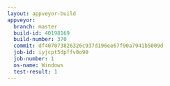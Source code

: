 ```yaml
---
layout: appveyor-build
appveyor:
  branch: master
  build-id: 40198169
  build-number: 370
  commit: df407073826326c937d196ee67f90a7941b5009d
  job-id: iyjcpt5dpffv0o90
  job-number: 1
  os-name: Windows
  test-result: 1
---
```

